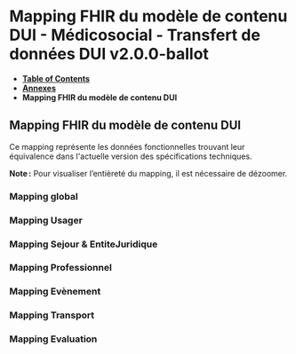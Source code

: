 # Mapping FHIR du modèle de contenu DUI - Médicosocial - Transfert de données DUI v2.0.0-ballot

* [**Table of Contents**](toc.md)
* [**Annexes**](annexes.md)
* **Mapping FHIR du modèle de contenu DUI**

## Mapping FHIR du modèle de contenu DUI

 Ce mapping représente les données fonctionnelles trouvant leur équivalence dans l'actuelle version des spécifications techniques. 

 **Note :** Pour visualiser l’entièreté du mapping, il est nécessaire de dézoomer. 

### Mapping global

### Mapping Usager

### Mapping Sejour & EntiteJuridique

### Mapping Professionnel

### Mapping Evènement

### Mapping Transport

### Mapping Evaluation


